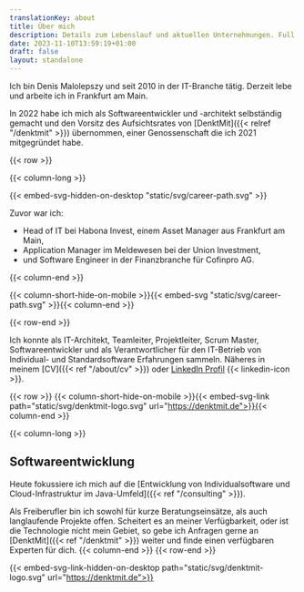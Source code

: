 ```yaml
---
translationKey: about
title: Über mich
description: Details zum Lebenslauf und aktuellen Unternehmungen. Full Stack Developer & Software-Architekt — Java & Cloud Native.
date: 2023-11-10T13:59:19+01:00
draft: false
layout: standalone
---
```


Ich bin Denis Malolepszy und seit 2010 in der IT-Branche tätig. Derzeit lebe und arbeite ich in Frankfurt am Main. 

In 2022 habe ich mich als Softwareentwickler und -architekt selbständig gemacht und den Vorsitz des Aufsichtsrates 
von [DenktMit]({{< relref "/denktmit" >}}) übernommen, einer Genossenschaft die ich 2021 mitgegründet habe.



{{< row >}}

{{< column-long >}}

{{< embed-svg-hidden-on-desktop "static/svg/career-path.svg" >}}

Zuvor war ich:
- Head of IT bei Habona Invest, einem Asset Manager aus Frankfurt am Main,
- Application Manager im Meldewesen bei der Union Investment,
- und Software Engineer in der Finanzbranche für Cofinpro AG.

{{< column-end >}}

{{< column-short-hide-on-mobile >}}{{< embed-svg "static/svg/career-path.svg" >}}{{< column-end >}}

{{< row-end >}}


Ich konnte als IT-Architekt, Teamleiter, Projektleiter, Scrum Master, Softwareentwickler und als Verantwortlicher für den IT-Betrieb von Individual- und Standardsoftware Erfahrungen sammeln.  Näheres in meinem [CV]({{< ref "/about/cv" >}}) oder [LinkedIn Profil](https://www.linkedin.com/in/dmalolepszy) {{< linkedin-icon >}}.


{{< row >}}
{{< column-short-hide-on-mobile >}}{{< embed-svg-link path="static/svg/denktmit-logo.svg" url="https://denktmit.de">}}{{< column-end >}}

{{< column-long >}}
## Softwareentwicklung
Heute fokussiere ich mich auf die [Entwicklung von Individualsoftware und Cloud-Infrastruktur im Java-Umfeld]({{< ref "/consulting" >}}).

Als Freiberufler bin ich sowohl für kurze Beratungseinsätze, als auch langlaufende Projekte offen.
Scheitert es an meiner Verfügbarkeit, oder ist die Technologie nicht mein Gebiet, so gebe ich Anfragen gerne an [DenktMit]({{< ref "/denktmit" >}}) weiter und finde einen verfügbaren Experten für dich.
{{< column-end >}}
{{< row-end >}}

{{< embed-svg-link-hidden-on-desktop path="static/svg/denktmit-logo.svg" url="https://denktmit.de">}}
